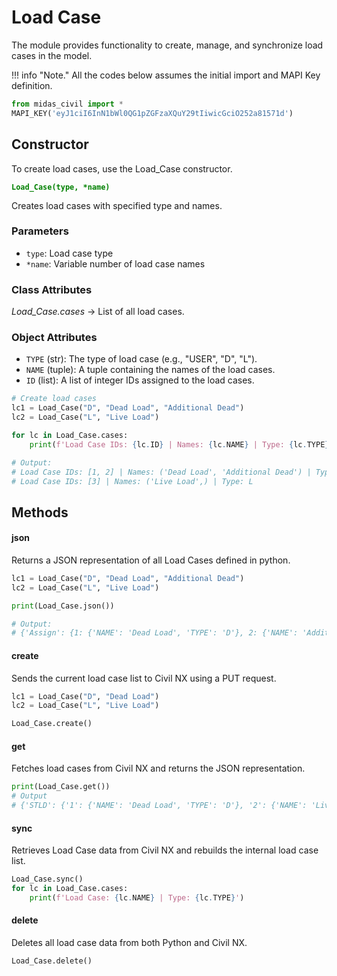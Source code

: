 # Load Case

The module provides functionality to create, manage, and synchronize load cases in the model.

!!! info "Note."
    All the codes below assumes the initial import and MAPI Key definition.

```py
from midas_civil import *
MAPI_KEY('eyJ1ciI6InN1bWl0QG1pZGFzaXQuY29tIiwicGciO252a81571d')
```


## Constructor
To create load cases, use the Load_Case constructor.

**<font color="green">`Load_Case(type, *name)`</font>**

Creates load cases with specified type and names.

### Parameters
* `type`: Load case type
* `*name`: Variable number of load case names

### Class Attributes
*Load_Case.cases* -> List of all load cases.   

### Object Attributes

* `TYPE` (str): The type of load case (e.g., "USER", "D", "L").
* `NAME` (tuple): A tuple containing the names of the load cases.
* `ID` (list): A list of integer IDs assigned to the load cases.

```py
# Create load cases
lc1 = Load_Case("D", "Dead Load", "Additional Dead")
lc2 = Load_Case("L", "Live Load")

for lc in Load_Case.cases:
    print(f'Load Case IDs: {lc.ID} | Names: {lc.NAME} | Type: {lc.TYPE}')

# Output:
# Load Case IDs: [1, 2] | Names: ('Dead Load', 'Additional Dead') | Type: D
# Load Case IDs: [3] | Names: ('Live Load',) | Type: L
```

## Methods

#### json
Returns a JSON representation of all Load Cases defined in python.

```py
lc1 = Load_Case("D", "Dead Load", "Additional Dead")
lc2 = Load_Case("L", "Live Load")

print(Load_Case.json())

# Output:
# {'Assign': {1: {'NAME': 'Dead Load', 'TYPE': 'D'}, 2: {'NAME': 'Additional Dead', 'TYPE': 'D'}, 3: {'NAME': 'Live Load', 'TYPE': 'L'}}}
```

#### create
Sends the current load case list to Civil NX using a PUT request.

```py
lc1 = Load_Case("D", "Dead Load")
lc2 = Load_Case("L", "Live Load")

Load_Case.create()
```

#### get
Fetches load cases from Civil NX and returns the JSON representation.

```py
print(Load_Case.get())
# Output
# {'STLD': {'1': {'NAME': 'Dead Load', 'TYPE': 'D'}, '2': {'NAME': 'Live Load', 'TYPE': 'L'}}}
```

#### sync
Retrieves Load Case data from Civil NX and rebuilds the internal load case list.

```py
Load_Case.sync()
for lc in Load_Case.cases:
    print(f'Load Case: {lc.NAME} | Type: {lc.TYPE}')
```

#### delete
Deletes all load case data from both Python and Civil NX.

```py
Load_Case.delete()
```
